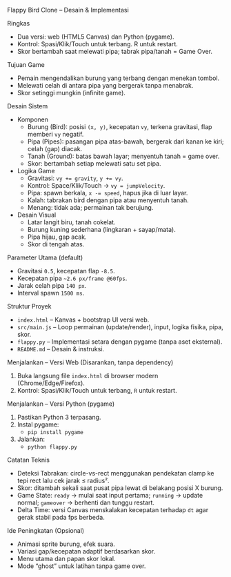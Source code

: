 Flappy Bird Clone – Desain & Implementasi

Ringkas
- Dua versi: web (HTML5 Canvas) dan Python (pygame).
- Kontrol: Spasi/Klik/Touch untuk terbang. R untuk restart.
- Skor bertambah saat melewati pipa; tabrak pipa/tanah = Game Over.

Tujuan Game
- Pemain mengendalikan burung yang terbang dengan menekan tombol.
- Melewati celah di antara pipa yang bergerak tanpa menabrak.
- Skor setinggi mungkin (infinite game).

Desain Sistem
- Komponen
  - Burung (Bird): posisi `(x, y)`, kecepatan `vy`, terkena gravitasi, flap memberi `vy` negatif.
  - Pipa (Pipes): pasangan pipa atas-bawah, bergerak dari kanan ke kiri; celah (gap) diacak.
  - Tanah (Ground): batas bawah layar; menyentuh tanah = game over.
  - Skor: bertambah setiap melewati satu set pipa.
- Logika Game
  - Gravitasi: `vy += gravity`, `y += vy`.
  - Kontrol: Space/Klik/Touch → `vy = jumpVelocity`.
  - Pipa: spawn berkala, `x -= speed`, hapus jika di luar layar.
  - Kalah: tabrakan bird dengan pipa atau menyentuh tanah.
  - Menang: tidak ada; permainan tak berujung.
- Desain Visual
  - Latar langit biru, tanah cokelat.
  - Burung kuning sederhana (lingkaran + sayap/mata).
  - Pipa hijau, gap acak.
  - Skor di tengah atas.

Parameter Utama (default)
- Gravitasi `0.5`, kecepatan flap `-8.5`.
- Kecepatan pipa `~2.6 px/frame @60fps`.
- Jarak celah pipa `140 px`.
- Interval spawn `1500 ms`.

Struktur Proyek
- `index.html` – Kanvas + bootstrap UI versi web.
- `src/main.js` – Loop permainan (update/render), input, logika fisika, pipa, skor.
- `flappy.py` – Implementasi setara dengan pygame (tanpa aset eksternal).
- `README.md` – Desain & instruksi.

Menjalankan – Versi Web (Disarankan, tanpa dependency)
1) Buka langsung file `index.html` di browser modern (Chrome/Edge/Firefox).
2) Kontrol: Spasi/Klik/Touch untuk terbang, `R` untuk restart.

Menjalankan – Versi Python (pygame)
1) Pastikan Python 3 terpasang.
2) Instal pygame:
   - `pip install pygame`
3) Jalankan:
   - `python flappy.py`

Catatan Teknis
- Deteksi Tabrakan: circle-vs-rect menggunakan pendekatan clamp ke tepi rect lalu cek jarak ≤ radius².
- Skor: ditambah sekali saat pusat pipa lewat di belakang posisi X burung.
- Game State: `ready` → mulai saat input pertama; `running` → update normal; `gameover` → berhenti dan tunggu restart.
- Delta Time: versi Canvas menskalakan kecepatan terhadap `dt` agar gerak stabil pada fps berbeda.

Ide Peningkatan (Opsional)
- Animasi sprite burung, efek suara.
- Variasi gap/kecepatan adaptif berdasarkan skor.
- Menu utama dan papan skor lokal.
- Mode “ghost” untuk latihan tanpa game over.

